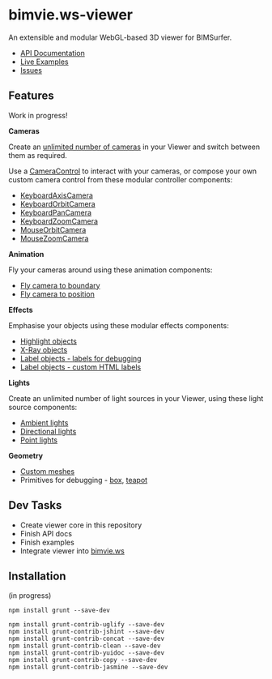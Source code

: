 # bimvie.ws-viewer

An extensible and modular WebGL-based 3D viewer for BIMSurfer.  

 * [API Documentation](http://opensourcebim.github.io/bimvie.ws-viewer/docs/)
 * [Live Examples](http://opensourcebim.github.io/bimvie.ws-viewer/examples/#object_RandomObjects)
 * [Issues](https://github.com/opensourceBIM/bimvie.ws-viewer/issues)

## Features

Work in progress!

**Cameras**

Create an [unlimited number of cameras](http://opensourcebim.github.io/bimvie.ws-viewer/examples/#camera_Camera_multiple) in your Viewer 
and switch between them as required.
 
Use a [CameraControl](http://opensourcebim.github.io/bimvie.ws-viewer/examples/#control_CameraControl) to interact with your 
cameras, or compose your own custom camera control from these modular controller components:

 * [KeyboardAxisCamera](http://opensourcebim.github.io/bimvie.ws-viewer/examples/#control_KeyboardAxisCamera)
 * [KeyboardOrbitCamera](http://opensourcebim.github.io/bimvie.ws-viewer/examples/#control_KeyboardOrbitCamera)
 * [KeyboardPanCamera](http://opensourcebim.github.io/bimvie.ws-viewer/examples/#control_KeyboardPanCamera)
 * [KeyboardZoomCamera](http://opensourcebim.github.io/bimvie.ws-viewer/examples/#control_KeyboardZoomCamera)
 * [MouseOrbitCamera](http://opensourcebim.github.io/bimvie.ws-viewer/examples/#control_MouseOrbitCamera)
 * [MouseZoomCamera](http://opensourcebim.github.io/bimvie.ws-viewer/examples/#control_MouseZoomCamera)  
 
**Animation**

Fly your cameras around using these animation components:

 * [Fly camera to boundary](http://opensourcebim.github.io/bimvie.ws-viewer/examples/#animate_CameraFlyAnimation_boundary)
 * [Fly camera to position](http://opensourcebim.github.io/bimvie.ws-viewer/examples/#animate_CameraFlyAnimation_position)
 
**Effects**

Emphasise your objects using these modular effects components:

 * [Highlight objects](http://opensourcebim.github.io/bimvie.ws-viewer/examples/#effect_HighlightEffect)
 * [X-Ray objects](http://opensourcebim.github.io/bimvie.ws-viewer/examples/#effect_XRayEffect)
 * [Label objects - labels for debugging](http://opensourcebim.github.io/bimvie.ws-viewer/examples/#effect_LabelEffect)
 * [Label objects - custom HTML labels](http://opensourcebim.github.io/bimvie.ws-viewer/examples/#label_Label)
 
**Lights**

Create an unlimited number of light sources in your Viewer, using these light source components:

 * [Ambient lights](http://opensourcebim.github.io/bimvie.ws-viewer/examples/#light_AmbientLight)
 * [Directional lights](http://opensourcebim.github.io/bimvie.ws-viewer/examples/#light_DirLight)
 * [Point lights](http://opensourcebim.github.io/bimvie.ws-viewer/examples/#light_PointLight)
 
**Geometry**
  
 * [Custom meshes](http://opensourcebim.github.io/bimvie.ws-viewer/examples/#geometry_Geometry)
 * Primitives for debugging - [box](http://opensourcebim.github.io/bimvie.ws-viewer/examples/#geometry_BoxGeometry), [teapot](http://opensourcebim.github.io/bimvie.ws-viewer/examples/#geometry_TeapotGeometry) 
 
## Dev Tasks

 * Create viewer core in this repository
 * Finish API docs
 * Finish examples
 * Integrate viewer into [bimvie.ws](https://github.com/opensourceBIM/bimvie.ws)
 
## Installation

(in progress)

````
npm install grunt --save-dev

npm install grunt-contrib-uglify --save-dev
npm install grunt-contrib-jshint --save-dev
npm install grunt-contrib-concat --save-dev
npm install grunt-contrib-clean --save-dev
npm install grunt-contrib-yuidoc --save-dev
npm install grunt-contrib-copy --save-dev
npm install grunt-contrib-jasmine --save-dev

````


